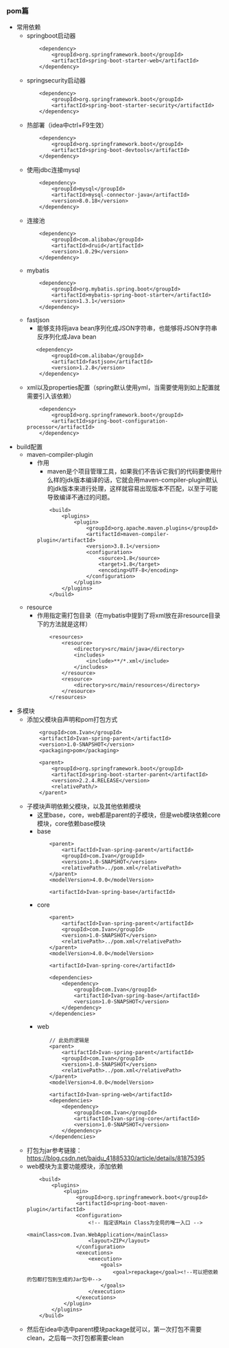 ### pom篇
+ 常用依赖
    + springboot启动器
        ```
            <dependency>
                <groupId>org.springframework.boot</groupId>
                <artifactId>spring-boot-starter-web</artifactId>
            </dependency>
        ```
    + springsecurity启动器
        ```
            <dependency>
                <groupId>org.springframework.boot</groupId>
                <artifactId>spring-boot-starter-security</artifactId>
            </dependency>
        ```
    + 热部署（idea中ctrl+F9生效）
        ```
            <dependency>
                <groupId>org.springframework.boot</groupId>
                <artifactId>spring-boot-devtools</artifactId>
            </dependency>
        ```
    + 使用jdbc连接mysql
        ```
            <dependency>
                <groupId>mysql</groupId>
                <artifactId>mysql-connector-java</artifactId>
                <version>8.0.18</version>
            </dependency>
        ```
    + 连接池
        ```
            <dependency>
                <groupId>com.alibaba</groupId>
                <artifactId>druid</artifactId>
                <version>1.0.29</version>
            </dependency>
        ```
    + mybatis
        ```
            <dependency>
                <groupId>org.mybatis.spring.boot</groupId>
                <artifactId>mybatis-spring-boot-starter</artifactId>
                <version>1.3.1</version>
            </dependency>
        ```
    + fastjson
        + 能够支持将java bean序列化成JSON字符串，也能够将JSON字符串反序列化成Java bean
        ```
           <dependency>
                <groupId>com.alibaba</groupId>
                <artifactId>fastjson</artifactId>
                <version>1.2.8</version>
            </dependency> 
        ```
    + xml以及properties配置（spring默认使用yml，当需要使用到如上配置就需要引入该依赖）
        ```
            <dependency>
                <groupId>org.springframework.boot</groupId>
                <artifactId>spring-boot-configuration-processor</artifactId>
            </dependency>
        ```
+ build配置
    + maven-compiler-plugin
        + 作用
            + maven是个项目管理工具，如果我们不告诉它我们的代码要使用什么样的jdk版本编译的话，它就会用maven-compiler-plugin默认的jdk版本来进行处理，这样就容易出现版本不匹配，以至于可能导致编译不通过的问题。
            ```
                <build>
                    <plugins>
                        <plugin>
                            <groupId>org.apache.maven.plugins</groupId>
                            <artifactId>maven-compiler-plugin</artifactId>
                            <version>3.8.1</version>
                            <configuration>
                                <source>1.8</source>
                                <target>1.8</target>
                                <encoding>UTF-8</encoding>
                            </configuration>
                        </plugin>
                    </plugins>
                </build>
            ```
    + resource
        + 作用指定需打包目录（在mybatis中提到了将xml放在非resource目录下的方法就是这样）
            ```
                <resources>
                    <resource>
                        <directory>src/main/java</directory>
                        <includes>
                            <include>**/*.xml</include>
                        </includes>
                    </resource>
                    <resource>
                        <directory>src/main/resources</directory>
                    </resource>
                </resources>
            ```
+ 多模块
    + 添加父模块自声明和pom打包方式
        ```
            <groupId>com.Ivan</groupId>
            <artifactId>Ivan-spring-parent</artifactId>
            <version>1.0-SNAPSHOT</version>
            <packaging>pom</packaging>

            <parent>
                <groupId>org.springframework.boot</groupId>
                <artifactId>spring-boot-starter-parent</artifactId>
                <version>2.2.4.RELEASE</version>
                <relativePath/>
            </parent>
        ```
    + 子模块声明依赖父模块，以及其他依赖模块
        + 这里base，core，web都是parent的子模块，但是web模块依赖core模块，core依赖base模块
        + base
            ```
                <parent>
                    <artifactId>Ivan-spring-parent</artifactId>
                    <groupId>com.Ivan</groupId>
                    <version>1.0-SNAPSHOT</version>
                    <relativePath>../pom.xml</relativePath>
                </parent>
                <modelVersion>4.0.0</modelVersion>

                <artifactId>Ivan-spring-base</artifactId>
            ```
        + core
            ```
                <parent>
                    <artifactId>Ivan-spring-parent</artifactId>
                    <groupId>com.Ivan</groupId>
                    <version>1.0-SNAPSHOT</version>
                    <relativePath>../pom.xml</relativePath>
                </parent>
                <modelVersion>4.0.0</modelVersion>

                <artifactId>Ivan-spring-core</artifactId>

                <dependencies>
                    <dependency>
                        <groupId>com.Ivan</groupId>
                        <artifactId>Ivan-spring-base</artifactId>
                        <version>1.0-SNAPSHOT</version>
                    </dependency>
                </dependencies>
            ```
        + web
            ```
                // 此处的逻辑是
                <parent>
                    <artifactId>Ivan-spring-parent</artifactId>
                    <groupId>com.Ivan</groupId>
                    <version>1.0-SNAPSHOT</version>
                    <relativePath>../pom.xml</relativePath>
                </parent>
                <modelVersion>4.0.0</modelVersion>

                <artifactId>Ivan-spring-web</artifactId>
                <dependencies>
                    <dependency>
                        <groupId>com.Ivan</groupId>
                        <artifactId>Ivan-spring-core</artifactId>
                        <version>1.0-SNAPSHOT</version>
                    </dependency>
                </dependencies>
            ```
    + 打包为jar参考链接：https://blog.csdn.net/baidu_41885330/article/details/81875395
    + web模块为主要功能模块，添加依赖
        ```
            <build>
                <plugins>
                    <plugin>
                        <groupId>org.springframework.boot</groupId>
                        <artifactId>spring-boot-maven-plugin</artifactId>
                        <configuration>
                            <!-- 指定该Main Class为全局的唯一入口 -->
                            <mainClass>com.Ivan.WebApplication</mainClass>
                            <layout>ZIP</layout>
                        </configuration>
                        <executions>
                            <execution>
                                <goals>
                                    <goal>repackage</goal><!--可以把依赖的包都打包到生成的Jar包中-->
                                </goals>
                            </execution>
                        </executions>
                    </plugin>
                </plugins>
            </build>
        ```
    + 然后在idea中选中parent模块package就可以，第一次打包不需要clean，之后每一次打包都需要clean